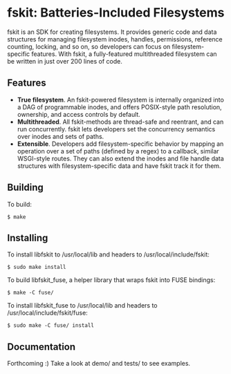 fskit: Batteries-Included Filesystems
===================================================

fskit is an SDK for creating filesystems.  It provides generic code and data structures for managing filesystem inodes, handles, permissions, reference counting, locking, and so on, so developers can focus on filesystem-specific features.  With fskit, a fully-featured multithreaded filesystem can be written in just over 200 lines of code.

Features
--------
* **True filesystem**.  An fskit-powered filesystem is internally organized into a DAG of programmable inodes, and offers POSIX-style path resolution, ownership, and access controls by default.
* **Multithreaded**.  All fskit-methods are thread-safe and reentrant, and can run concurrently.  fskit lets developers set the concurrency semantics over inodes and sets of paths.
* **Extensible**.  Developers add filesystem-specific behavior by mapping an operation over a set of paths (defined by a regex) to a callback, similar WSGI-style routes.  They can also extend the inodes and file handle data structures with filesystem-specific data and have fskit track it for them.

Building
--------
To build:

    $ make
  
Installing
----------

To install libfskit to /usr/local/lib and headers to /usr/local/include/fskit:

    $ sudo make install
  
To build libfskit_fuse, a helper library that wraps fskit into FUSE bindings:

    $ make -C fuse/
  
To install libfskit_fuse to /usr/local/lib and headers to /usr/local/include/fskit/fuse:

    $ sudo make -C fuse/ install

Documentation
-------------
Forthcoming :)  Take a look at demo/ and tests/ to see examples.
